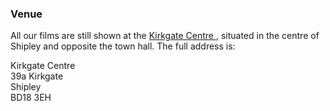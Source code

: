 ### Venue

All our films are still shown at the [Kirkgate Centre ](http://www.kirkgatecentre.org.uk), situated in the centre of Shipley and opposite the town hall. The full address is:

Kirkgate Centre  
39a Kirkgate  
Shipley  
BD18 3EH 